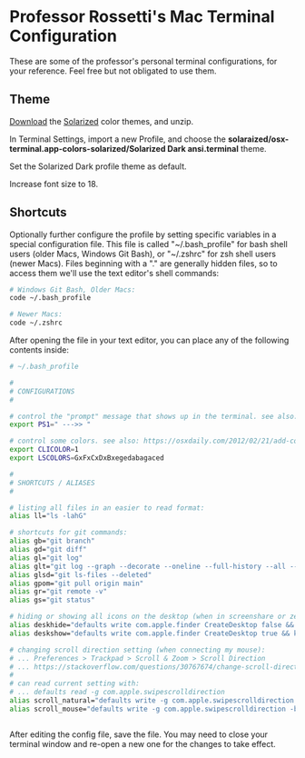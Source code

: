 # Professor Rossetti's Mac Terminal Configuration

These are some of the professor's personal terminal configurations, for your reference. Feel free but not obligated to use them.

## Theme

[Download](http://ethanschoonover.com/solarized/files/solarized.zip) the [Solarized](http://ethanschoonover.com/solarized) color themes, and unzip.

In Terminal Settings, import a new Profile, and choose the **solaraized/osx-terminal.app-colors-solarized/Solarized Dark ansi.terminal** theme.

Set the Solarized Dark profile theme as default.

Increase font size to 18.

## Shortcuts

Optionally further configure the profile by setting specific variables in a special configuration file. This file is called "\~/.bash_profile" for bash shell users (older Macs, Windows Git Bash), or "\~/.zshrc" for zsh shell users (newer Macs). Files beginning with a "." are generally hidden files, so to access them we'll use the text editor's shell commands:

```sh
# Windows Git Bash, Older Macs:
code ~/.bash_profile

# Newer Macs:
code ~/.zshrc
```

After opening the file in your text editor, you can place any of the following contents inside:


``` sh
# ~/.bash_profile

#
# CONFIGURATIONS
#

# control the "prompt" message that shows up in the terminal. see also: https://www.gnu.org/software/bash/manual/html_node/Controlling-the-Prompt.html
export PS1=" --->> "

# control some colors. see also: https://osxdaily.com/2012/02/21/add-color-to-the-terminal-in-mac-os-x/
export CLICOLOR=1
export LSCOLORS=GxFxCxDxBxegedabagaced

#
# SHORTCUTS / ALIASES
#

# listing all files in an easier to read format:
alias ll="ls -lahG"

# shortcuts for git commands:
alias gb="git branch"
alias gd="git diff"
alias gl="git log"
alias glt="git log --graph --decorate --oneline --full-history --all --simplify-by-decoration"
alias glsd="git ls-files --deleted"
alias gpom="git pull origin main"
alias gr="git remote -v"
alias gs="git status"

# hiding or showing all icons on the desktop (when in screenshare or zen modes):
alias deskhide="defaults write com.apple.finder CreateDesktop false && killall Finder"
alias deskshow="defaults write com.apple.finder CreateDesktop true && killall Finder"

# changing scroll direction setting (when connecting my mouse):
# ... Preferences > Trackpad > Scroll & Zoom > Scroll Direction
# ... https://stackoverflow.com/questions/30767674/change-scroll-direction-on-mac-programatically-assign-to-key-combination-comman
#
# can read current setting with:
# ... defaults read -g com.apple.swipescrolldirection
alias scroll_natural="defaults write -g com.apple.swipescrolldirection -bool TRUE"
alias scroll_mouse="defaults write -g com.apple.swipescrolldirection -bool FALSE"



```

After editing the config file, save the file. You may need to close your terminal window and re-open a new one for the changes to take effect.
